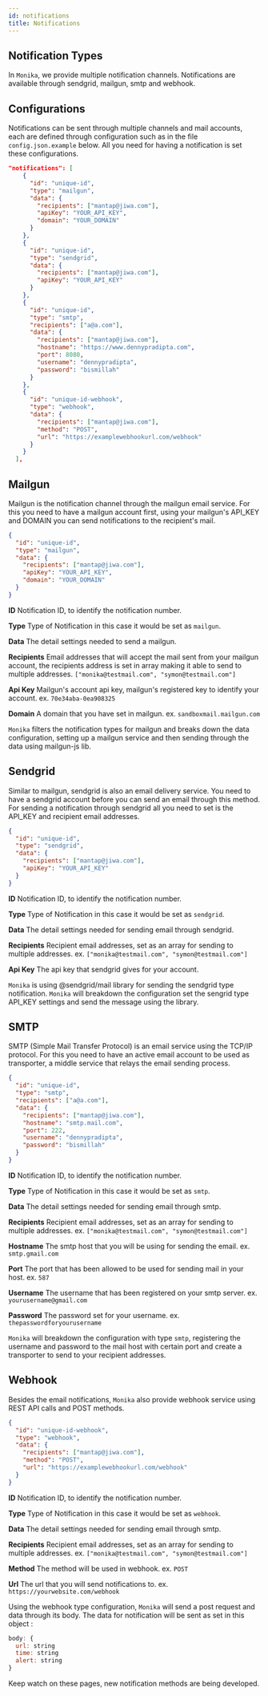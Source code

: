 ```yaml
---
id: notifications
title: Notifications
---
```


## Notification Types

In `Monika`, we provide multiple notification channels. Notifications are available through sendgrid, mailgun, smtp and webhook.

## Configurations

Notifications can be sent through multiple channels and mail accounts, each are defined through configuration such as in the file `config.json.example` below. All you need for having a notification is set these configurations.

```json
"notifications": [
    {
      "id": "unique-id",
      "type": "mailgun",
      "data": {
        "recipients": ["mantap@jiwa.com"],
        "apiKey": "YOUR_API_KEY",
        "domain": "YOUR_DOMAIN"
      }
    },
    {
      "id": "unique-id",
      "type": "sendgrid",
      "data": {
        "recipients": ["mantap@jiwa.com"],
        "apiKey": "YOUR_API_KEY"
      }
    },
    {
      "id": "unique-id",
      "type": "smtp",
      "recipients": ["a@a.com"],
      "data": {
        "recipients": ["mantap@jiwa.com"],
        "hostname": "https://www.dennypradipta.com",
        "port": 8080,
        "username": "dennypradipta",
        "password": "bismillah"
      }
    },
    {
      "id": "unique-id-webhook",
      "type": "webhook",
      "data": {
        "recipients": ["mantap@jiwa.com"],
        "method": "POST",
        "url": "https://examplewebhookurl.com/webhook"
      }
    }
  ],
```

## Mailgun

Mailgun is the notification channel through the mailgun email service. For this you need to have a mailgun account first, using your mailgun's API_KEY and DOMAIN you can send notifications to the recipient's mail.

```json
{
  "id": "unique-id",
  "type": "mailgun",
  "data": {
    "recipients": ["mantap@jiwa.com"],
    "apiKey": "YOUR_API_KEY",
    "domain": "YOUR_DOMAIN"
  }
}
```

**ID**
Notification ID, to identify the notification number.

**Type**
Type of Notification in this case it would be set as `mailgun`.

**Data**
The detail settings needed to send a mailgun.

**Recipients**
Email addresses that will accept the mail sent from your mailgun account, the recipients address is set in array making it able to send to multiple addresses. `["monika@testmail.com", "symon@testmail.com"]`

**Api Key**
Mailgun's account api key, mailgun's registered key to identify your account. ex. `70e34aba-0ea908325`

**Domain**
A domain that you have set in mailgun. ex. `sandboxmail.mailgun.com`

`Monika` filters the notification types for mailgun and breaks down the data configuration, setting up a mailgun service and then sending through the data using mailgun-js lib.

## Sendgrid

Similar to mailgun, sendgrid is also an email delivery service. You need to have a sendgrid account before you can send an email through this method. For sending a notification through sendgrid all you need to set is the API_KEY and recipient email addresses.

```json
{
  "id": "unique-id",
  "type": "sendgrid",
  "data": {
    "recipients": ["mantap@jiwa.com"],
    "apiKey": "YOUR_API_KEY"
  }
}
```

**ID**
Notification ID, to identify the notification number.

**Type**
Type of Notification in this case it would be set as `sendgrid`.

**Data**
The detail settings needed for sending email through sendgrid.

**Recipients**
Recipient email addresses, set as an array for sending to multiple addresses. ex. `["monika@testmail.com", "symon@testmail.com"]`

**Api Key**
The api key that sendgrid gives for your account.

`Monika` is using @sendgrid/mail library for sending the sendgrid type notification. `Monika` will breakdown the configuration set the sengrid type API_KEY settings and send the message using the library.

## SMTP

SMTP (Simple Mail Transfer Protocol) is an email service using the TCP/IP protocol. For this you need to have an active email account to be used as transporter, a middle service that relays the email sending process.

```json
{
  "id": "unique-id",
  "type": "smtp",
  "recipients": ["a@a.com"],
  "data": {
    "recipients": ["mantap@jiwa.com"],
    "hostname": "smtp.mail.com",
    "port": 222,
    "username": "dennypradipta",
    "password": "bismillah"
  }
}
```

**ID**
Notification ID, to identify the notification number.

**Type**
Type of Notification in this case it would be set as `smtp`.

**Data**
The detail settings needed for sending email through smtp.

**Recipients**
Recipient email addresses, set as an array for sending to multiple addresses. ex. `["monika@testmail.com", "symon@testmail.com"]`

**Hostname**
The smtp host that you will be using for sending the email. ex. `smtp.gmail.com`

**Port**
The port that has been allowed to be used for sending mail in your host. ex. `587`

**Username**
The username that has been registered on your smtp server. ex. `yourusername@gmail.com`

**Password**
The password set for your username. ex. `thepasswordforyourusername`

`Monika` will breakdown the configuration with type `smtp`, registering the username and password to the mail host with certain port and create a transporter to send to your recipient addresses.

## Webhook

Besides the email notifications, `Monika` also provide webhook service using REST API calls and POST methods.

```json
{
  "id": "unique-id-webhook",
  "type": "webhook",
  "data": {
    "recipients": ["mantap@jiwa.com"],
    "method": "POST",
    "url": "https://examplewebhookurl.com/webhook"
  }
}
```

**ID**
Notification ID, to identify the notification number.

**Type**
Type of Notification in this case it would be set as `webhook`.

**Data**
The detail settings needed for sending email through smtp.

**Recipients**
Recipient email addresses, set as an array for sending to multiple addresses. ex. `["monika@testmail.com", "symon@testmail.com"]`

**Method**
The method will be used in webhook. ex. `POST`

**Url**
The url that you will send notifications to. ex. `https://yourwebsite.com/webhook`

Using the webhook type configuration, `Monika` will send a post request and data through its body. The data for notification will be sent as set in this object :

```js
body: {
  url: string
  time: string
  alert: string
}
```

Keep watch on these pages, new notification methods are being developed.
